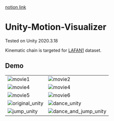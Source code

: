 [notion link](https://www.notion.so/357d9f42994044539d5b123b44d885e6)


# Unity-Motion-Visualizer

Tested on Unity 2020.3.18

Kinematic chain is targeted for [LAFAN1](https://github.com/ubisoft/ubisoft-laforge-animation-dataset) dataset.

## Demo

|||
|---|---|
|![movie1](asset/movie_01.gif)|![movie2](asset/movie_02.gif)|
|![movie4](asset/movie_03.gif)|![movie4](asset/movie_04.gif)|
|![movie5](asset/movie_05.gif)|![movie6](asset/movie_06.gif)|
|![original_unity](asset/left_turn_neutral.gif)|![dance_unity](asset/left_turn_dance.gif)|
|![jump_unity](asset/left_turn_jump.gif)|![dance_and_jump_unity](asset/left_turn_dance_jump.gif)|

